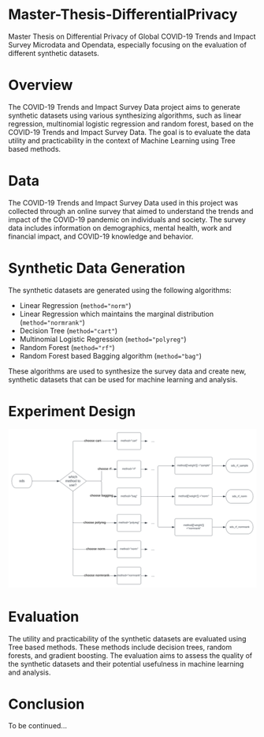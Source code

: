 # Master-Thesis-DifferentialPrivacy
Master Thesis on Differential Privacy of Global COVID-19 Trends and Impact Survey Microdata and Opendata, especially focusing on the evaluation of different synthetic datasets.

# Overview
The COVID-19 Trends and Impact Survey Data project aims to generate synthetic datasets using various synthesizing algorithms, such as linear regression, multinomial logistic regression and random forest, based on the COVID-19 Trends and Impact Survey Data. The goal is to evaluate the data utility and practicability in the context of Machine Learning using Tree based methods.

# Data
The COVID-19 Trends and Impact Survey Data used in this project was collected through an online survey that aimed to understand the trends and impact of the COVID-19 pandemic on individuals and society. The survey data includes information on demographics, mental health, work and financial impact, and COVID-19 knowledge and behavior.

# Synthetic Data Generation
The synthetic datasets are generated using the following algorithms:

- Linear Regression (`method="norm"`)
- Linear Regression which maintains the marginal distribution (`method="normrank"`)
- Decision Tree (`method="cart"`)
- Multinomial Logistic Regression (`method="polyreg"`)
- Random Forest (`method="rf"`)
- Random Forest based Bagging algorithm (`method="bag"`)

These algorithms are used to synthesize the survey data and create new, synthetic datasets that can be used for machine learning and analysis.

# Experiment Design
![My Image](https://github.com/CodeYueXiong/Master-Thesis-SyntheticDataGeneration/blob/master/workflow-design.svg)

# Evaluation
The utility and practicability of the synthetic datasets are evaluated using Tree based methods. These methods include decision trees, random forests, and gradient boosting. The evaluation aims to assess the quality of the synthetic datasets and their potential usefulness in machine learning and analysis.

# Conclusion
To be continued...
